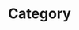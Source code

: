 ---
title : "Category"
layout : categories
permalink : /categories/
author profile : true
sidebar_main : true
---